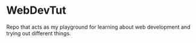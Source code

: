 # WebDevTut
Repo that acts as my playground for learning about web development and trying out different things.

